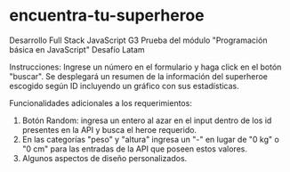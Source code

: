 # encuentra-tu-superheroe
Desarrollo Full Stack JavaScript G3
Prueba del módulo "Programación básica en JavaScript" Desafío Latam

Instrucciones:
Ingrese un número en el formulario y haga click en el botón "buscar". Se desplegará un resumen de la información del superheroe escogido según ID incluyendo un gráfico con sus estadísticas.

Funcionalidades adicionales a los requerimientos:
  1. Botón Random: ingresa un entero al azar en el input dentro de los id presentes en la API y busca el heroe requerido.
  2. En las categorías "peso" y "altura" ingresa un "-" en lugar de "0 kg" o "0 cm" para las entradas de la API que poseen estos valores.
  3. Algunos aspectos de diseño personalizados.
